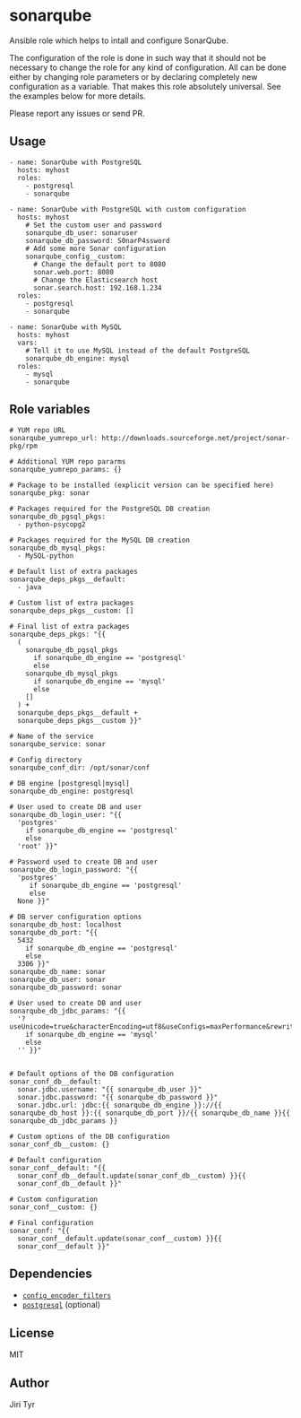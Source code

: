 sonarqube
=========

Ansible role which helps to intall and configure SonarQube.

The configuration of the role is done in such way that it should not be
necessary to change the role for any kind of configuration. All can be
done either by changing role parameters or by declaring completely new
configuration as a variable. That makes this role absolutely
universal. See the examples below for more details.

Please report any issues or send PR.


Usage
-----

```
- name: SonarQube with PostgreSQL
  hosts: myhost
  roles:
    - postgresql
    - sonarqube

- name: SonarQube with PostgreSQL with custom configuration
  hosts: myhost
    # Set the custom user and password
    sonarqube_db_user: sonaruser
    sonarqube_db_password: S0narP4ssword
    # Add some more Sonar configuration
    sonarqube_config__custom:
      # Change the default port to 8080
      sonar.web.port: 8080
      # Change the Elasticsearch host
      sonar.search.host: 192.168.1.234
  roles:
    - postgresql
    - sonarqube

- name: SonarQube with MySQL
  hosts: myhost
  vars:
    # Tell it to use MySQL instead of the default PostgreSQL
    sonarqube_db_engine: mysql
  roles:
    - mysql
    - sonarqube
```


Role variables
--------------

```
# YUM repo URL
sonarqube_yumrepo_url: http://downloads.sourceforge.net/project/sonar-pkg/rpm

# Additional YUM repo pararms
sonarqube_yumrepo_params: {}

# Package to be installed (explicit version can be specified here)
sonarqube_pkg: sonar

# Packages required for the PostgreSQL DB creation
sonarqube_db_pgsql_pkgs:
  - python-psycopg2

# Packages required for the MySQL DB creation
sonarqube_db_mysql_pkgs:
  - MySQL-python

# Default list of extra packages
sonarqube_deps_pkgs__default:
  - java

# Custom list of extra packages
sonarqube_deps_pkgs__custom: []

# Final list of extra packages
sonarqube_deps_pkgs: "{{
  (
    sonarqube_db_pgsql_pkgs
      if sonarqube_db_engine == 'postgresql'
      else
    sonarqube_db_mysql_pkgs
      if sonarqube_db_engine == 'mysql'
      else
    []
  ) +
  sonarqube_deps_pkgs__default +
  sonarqube_deps_pkgs__custom }}"

# Name of the service
sonarqube_service: sonar

# Config directory
sonarqube_conf_dir: /opt/sonar/conf

# DB engine [postgresql|mysql]
sonarqube_db_engine: postgresql

# User used to create DB and user
sonarqube_db_login_user: "{{
  'postgres'
    if sonarqube_db_engine == 'postgresql'
    else
  'root' }}"

# Password used to create DB and user
sonarqube_db_login_password: "{{
  'postgres'
     if sonarqube_db_engine == 'postgresql'
     else
  None }}"

# DB server configuration options
sonarqube_db_host: localhost
sonarqube_db_port: "{{
  5432
    if sonarqube_db_engine == 'postgresql'
    else
  3306 }}"
sonarqube_db_name: sonar
sonarqube_db_user: sonar
sonarqube_db_password: sonar

# User used to create DB and user
sonarqube_db_jdbc_params: "{{
  '?useUnicode=true&characterEncoding=utf8&useConfigs=maxPerformance&rewriteBatchedStatements=true'
    if sonarqube_db_engine == 'mysql'
    else
  '' }}"


# Default options of the DB configuration
sonar_conf_db__default:
  sonar.jdbc.username: "{{ sonarqube_db_user }}"
  sonar.jdbc.password: "{{ sonarqube_db_password }}"
  sonar.jdbc.url: jdbc:{{ sonarqube_db_engine }}://{{ sonarqube_db_host }}:{{ sonarqube_db_port }}/{{ sonarqube_db_name }}{{ sonarqube_db_jdbc_params }}

# Custom options of the DB configuration
sonar_conf_db__custom: {}

# Default configuration
sonar_conf__default: "{{
  sonar_conf_db__default.update(sonar_conf_db__custom) }}{{
  sonar_conf_db__default }}"

# Custom configuration
sonar_conf__custom: {}

# Final configuration
sonar_conf: "{{
  sonar_conf__default.update(sonar_conf__custom) }}{{
  sonar_conf__default }}"
```


Dependencies
------------

- [`config_encoder_filters`](https://github.com/jtyr/ansible-config_encoder_filters)
- [`postgresql`](http://github.com/jtyr/ansible-postgresql) (optional)


License
-------

MIT


Author
------

Jiri Tyr
